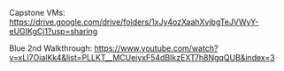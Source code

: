 Capstone VMs:
https://drive.google.com/drive/folders/1xJy4ozXaahXvjbgTeJVWyY-eUGIKgCj1?usp=sharing

Blue 2nd Walkthrough:
https://www.youtube.com/watch?v=xLI7OialKk4&list=PLLKT__MCUeiyxF54dBIkzEXT7h8NgqQUB&index=3